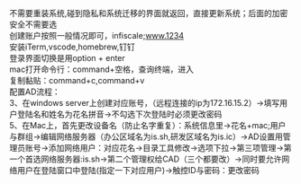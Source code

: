 不需要重装系统,碰到隐私和系统迁移的界面就返回，直接更新系统；后面的加密安全不需要选<br>
创建账户按照一般情况即可，infiscale;www.1234<br>
安装iTerm,vscode,homebrew,钉钉<br>
登录界面切换是用option + enter<br>
mac打开命令行：command+空格，查询终端，进入<br>
复制黏贴：command+c,command+v<br>
配置AD流程：<br>
3、在windows server上创建对应账号，（远程连接的ip为172.16.15.2）->填写用户登陆名和姓名为花名拼音->不勾选下次登陆时必须更改密码<br>
5、在Mac上，首先更改设备名（防止名字重复）：系统信息里->花名+mac;用户与群组->编辑网络服务器（办公区域名为is.sh,研发区域名为is.ic）->AD设置用管理员账号->添加网络用户：对应花名->目录工具修改->选项下拉->第三项管理->第一个首选网络服务器:is.sh->第二个管理权给CAD（三个都要改）->同时要允许网络用户在登陆窗口中登陆(指定一下对应用户)->触控ID与密码：更改密码<br>
<br>
<br>
<br>
<br>
<br>
<br>
<br>
<br>
<br>
<br>
<br>
